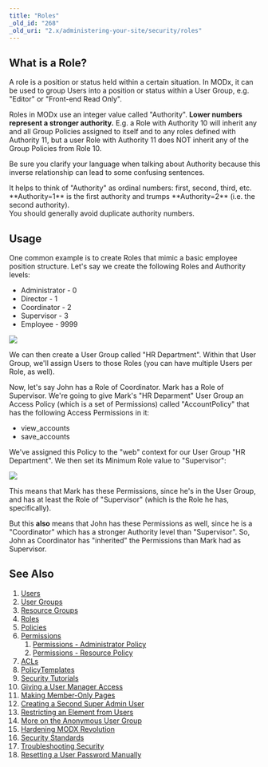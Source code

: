 ```yaml
---
title: "Roles"
_old_id: "268"
_old_uri: "2.x/administering-your-site/security/roles"
---
```


What is a Role?
---------------

A role is a position or status held within a certain situation. In MODx, it can be used to group Users into a position or status within a User Group, e.g. "Editor" or "Front-end Read Only".

Roles in MODx use an integer value called "Authority". **Lower numbers represent a stronger authority.** E.g. a Role with Authority 10 will inherit any and all Group Policies assigned to itself and to any roles defined with Authority 11, but a user Role with Authority 11 does NOT inherit any of the Group Policies from Role 10.

Be sure you clarify your language when talking about Authority because this inverse relationship can lead to some confusing sentences.

<div class="note">It helps to think of "Authority" as ordinal numbers: first, second, third, etc. **Authority=1** is the first authority and trumps **Authority=2** (i.e. the second authority).</div>You should generally avoid duplicate authority numbers.

Usage
-----

One common example is to create Roles that mimic a basic employee position structure. Let's say we create the following Roles and Authority levels:

- Administrator - 0
- Director - 1
- Coordinator - 2
- Supervisor - 3
- Employee - 9999

![](/download/attachments/18678086/roles-grid.png?version=1&modificationDate=1268850084000)

We can then create a User Group called "HR Department". Within that User Group, we'll assign Users to those Roles (you can have multiple Users per Role, as well).

Now, let's say John has a Role of Coordinator. Mark has a Role of Supervisor. We're going to give Mark's "HR Deparment" User Group an Access Policy (which is a set of Permissions) called "AccountPolicy" that has the following Access Permissions in it:

- view\_accounts
- save\_accounts

We've assigned this Policy to the "web" context for our User Group "HR Department". We then set its Minimum Role value to "Supervisor":

![](/download/attachments/18678086/ug-ctx-grid1.png?version=1&modificationDate=1268850154000)

This means that Mark has these Permissions, since he's in the User Group, and has at least the Role of "Supervisor" (which is the Role he has, specifically).

But this **also** means that John has these Permissions as well, since he is a "Coordinator" which has a stronger Authority level than "Supervisor". So, John as Coordinator has "inherited" the Permissions than Mark had as Supervisor.

See Also
--------

1. [Users](administering-your-site/security/users)
2. [User Groups](administering-your-site/security/user-groups)
3. [Resource Groups](administering-your-site/security/resource-groups)
4. [Roles](administering-your-site/security/roles)
5. [Policies](administering-your-site/security/policies)
  1. [Permissions](administering-your-site/security/policies/permissions)
      1. [Permissions - Administrator Policy](administering-your-site/security/policies/permissions/permissions-administrator-policy)
      2. [Permissions - Resource Policy](administering-your-site/security/policies/permissions/permissions-resource-policy)
  2. [ACLs](administering-your-site/security/policies/acls)
  3. [PolicyTemplates](administering-your-site/security/policies/policytemplates)
6. [Security Tutorials](administering-your-site/security/security-tutorials)
  1. [Giving a User Manager Access](administering-your-site/security/security-tutorials/giving-a-user-manager-access)
  2. [Making Member-Only Pages](administering-your-site/security/security-tutorials/making-member-only-pages)
  3. [Creating a Second Super Admin User](administering-your-site/security/security-tutorials/creating-a-second-super-admin-user)
  4. [Restricting an Element from Users](administering-your-site/security/security-tutorials/restricting-an-element-from-users)
  5. [More on the Anonymous User Group](administering-your-site/security/security-tutorials/more-on-the-anonymous-user-group)
7. [Hardening MODX Revolution](administering-your-site/security/hardening-modx-revolution)
8. [Security Standards](administering-your-site/security/security-standards)
9. [Troubleshooting Security](administering-your-site/security/troubleshooting-security)
  1. [Resetting a User Password Manually](administering-your-site/security/troubleshooting-security/resetting-a-user-password-manually)